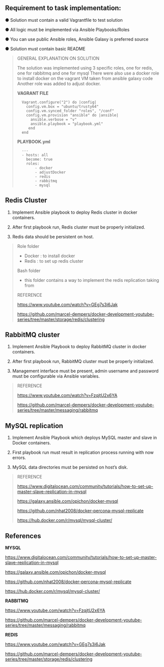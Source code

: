
## Requirement to task implementation:
● Solution must contain a valid Vagrantfile to test solution

● All logic must be implemented via Ansible Playbooks/Roles

● You can use public Ansible roles, Ansible Galaxy is preferred source

● Solution must contain basic README

> 
> GENERAL EXPLANATION ON SOLUTION
> 
> The solution was implemented using 3 specific roles, one for redis, one for rabbitmq and one for mysql
> There were also use a docker role to install docker on the vagrant VM taken from ansible galaxy code 
> Another role was added to adjust docker.
> 
> 
> <b>VAGRANT FILE</b>
> 
>       Vagrant.configure("2") do |config|
>         config.vm.box = "ubuntu/trusty64"
>         config.vm.synced_folder "roles", "/conf"
>         config.vm.provision "ansible" do |ansible|
>           ansible.verbose = "v"
>           ansible.playbook = "playbook.yml"
>          end
>       end
>
>
> <b>PLAYBOOK.yml</b>
>
>
>       ---
>       - hosts: all
>         become: true
>         roles: 
>             - docker
>             - adjustDocker
>             - redis
>             - rabbitmq
>             - mysql


## Redis Cluster
1. Implement Ansible playbook to deploy Redis cluster in docker containers.

2. After first playbook run, Redis cluster must be properly initialized. 

3. Redis data should be persistent on host.

> 
> Role folder
> - Docker : to install docker
> - Redis : to set up redis cluster
> 
> Bash folder
> - this folder contains a way to implement the redis replication taking from
>
> REFERENCE
> 
> https://www.youtube.com/watch?v=GEg7s3i6Jak
> 
> https://github.com/marcel-dempers/docker-development-youtube-series/tree/master/storage/redis/clustering
> 
> 
> 
> 


## RabbitMQ cluster
1. Implement Ansible Playbook to deploy RabbitMQ cluster in docker containers.

2. After first playbook run, RabbitMQ cluster must be properly initialized. 

3. Management interface must be present, admin username and password must be configurable via Ansible variables.
>
> REFERENCE
>
> https://www.youtube.com/watch?v=FzqjtU2x6YA
>
> https://github.com/marcel-dempers/docker-development-youtube-series/tree/master/messaging/rabbitmq
> 
> 
> 


## MySQL replication
1. Implement Ansible Playbook which deploys MySQL master and slave in Docker containers.

2. First playbook run must result in replication process running with now errors. 

3. MySQL data directories must be persisted on host’s disk.

>
> REFERENCE
> 
> https://www.digitalocean.com/community/tutorials/how-to-set-up-master-slave-replication-in-mysql
> 
> https://galaxy.ansible.com/opichon/docker-mysql
>
> https://github.com/nhat2008/docker-percona-mysql-replicate
> 
> https://hub.docker.com/r/mysql/mysql-cluster/
> 
> 

## References


 <b>MYSQL</b>
 
 https://www.digitalocean.com/community/tutorials/how-to-set-up-master-slave-replication-in-mysql
 
 https://galaxy.ansible.com/opichon/docker-mysql

 https://github.com/nhat2008/docker-percona-mysql-replicate
 
 https://hub.docker.com/r/mysql/mysql-cluster/
 
 


 <b>RABBITMQ</b>

 https://www.youtube.com/watch?v=FzqjtU2x6YA

 https://github.com/marcel-dempers/docker-development-youtube-series/tree/master/messaging/rabbitmq
 
 
 


 <b>REDIS</b>
 
 https://www.youtube.com/watch?v=GEg7s3i6Jak
 
 https://github.com/marcel-dempers/docker-development-youtube-series/tree/master/storage/redis/clustering
 
 
 
